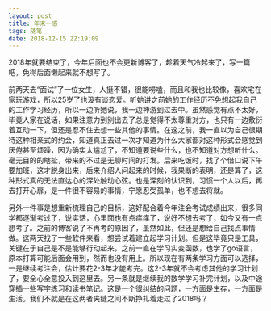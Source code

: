 ```yaml
---
layout: post
title: 年末一感
tags: 随笔
date: 2018-12-15 22:19:09
---
```


2018年就要结束了，今年后面也不会更新博客了，趁着天气冷起来了，写一篇吧，免得后面懒起来就不想写了。

前两天去“面试”了一位女生，人挺不错，很能唠嗑，而且和我也比较像，喜欢宅在家玩游戏，所以25岁了也没有谈恋爱。听她讲之前她的工作经历不免想起我自己的工作学习经历，所以一边听她说，我一边神游到过去中。虽然感觉有点不太好，毕竟人家在说话，如果注意力到别出去了总是觉得不太尊重对方，也只有一边敷衍着互动一下，但还是忍不住去想一些其他的事情。在这之前，我一直以为自己很期待这种相亲式的约会，知道真正去过一次才知道为什么大家都对这种形式会感觉到厌倦甚至烦躁，因为确实太尴尬了，不知道要说些什么，也不知道对方想听什么。毫无目的的瞎扯，带来的不过是无聊时间的打发。后来吃饭时，找了个借口说下午要加班，这才脱身出来，后来介绍人问起来的时候，我果断的表明，还是算了，这种形式真的无法直达心的深处触动心弦。也是深刻的认识到，习惯一个人以后，再去打开心扉，是一件很不容易的事情，宁愿忍受孤单，也不想去将就。

另外一件事是想重新梳理自己的目标，这好配合着今年注会考试成绩出来，很多同学都逐渐考过了，说实话，心里面也有点痒痒了，说好不想去考了，如今又有一点想考了。之前的博客说了不再考的原因了，虽然如此，但还是想给自己找点事情做。这两天找了一些软件来看，想尝试着建立起学习计划。但是这毕竟只是工具，关键在于自己是不是能够行动起来，之前一直在学习实变函数，也学了go语言，原本打算可能后面会用到，然而也没有用上。所以现在有两条学习方面可以选择，一是继续考注会，估计要花2-3年才能考完。这2-3年就不会考虑其他的学习计划了，要全心全意投入到这里去。另一条就是继续我的数学学习补完计划，以及中途穿插一些写字练习和读书笔记。这是一个很纠结的问题，一方面是生存，一方面是生活。我们不就是在这两者夹缝之间不断挣扎着走过了2018吗？
